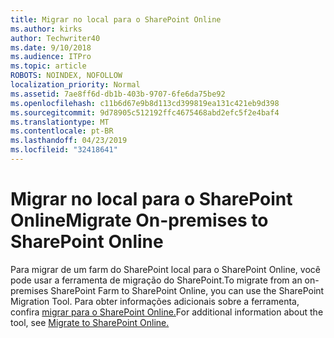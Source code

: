```yaml
---
title: Migrar no local para o SharePoint Online
ms.author: kirks
author: Techwriter40
ms.date: 9/10/2018
ms.audience: ITPro
ms.topic: article
ROBOTS: NOINDEX, NOFOLLOW
localization_priority: Normal
ms.assetid: 7ae8ff6d-db1b-403b-9707-6fe6da75be92
ms.openlocfilehash: c11b6d67e9b8d113cd399819ea131c421eb9d398
ms.sourcegitcommit: 9d78905c512192ffc4675468abd2efc5f2e4baf4
ms.translationtype: MT
ms.contentlocale: pt-BR
ms.lasthandoff: 04/23/2019
ms.locfileid: "32418641"
---
```

# <a name="migrate-on-premises-to-sharepoint-online"></a><span data-ttu-id="296c9-102">Migrar no local para o SharePoint Online</span><span class="sxs-lookup"><span data-stu-id="296c9-102">Migrate On-premises to SharePoint Online</span></span>

<span data-ttu-id="296c9-103">Para migrar de um farm do SharePoint local para o SharePoint Online, você pode usar a ferramenta de migração do SharePoint.</span><span class="sxs-lookup"><span data-stu-id="296c9-103">To migrate from an on-premises SharePoint Farm to SharePoint Online, you can use the SharePoint Migration Tool.</span></span> <span data-ttu-id="296c9-104">Para obter informações adicionais sobre a ferramenta, confira [migrar para o SharePoint Online.](https://go.microsoft.com/fwlink/?linkid=2019574)</span><span class="sxs-lookup"><span data-stu-id="296c9-104">For additional information about the tool, see [Migrate to SharePoint Online.](https://go.microsoft.com/fwlink/?linkid=2019574)</span></span>
  

